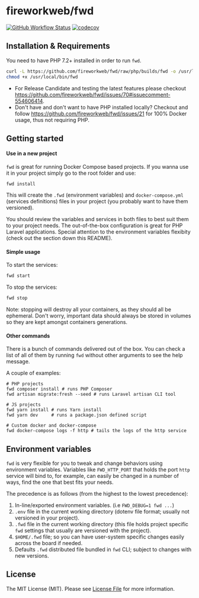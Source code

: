 # fireworkweb/fwd

[![GitHub Workflow Status](https://img.shields.io/github/workflow/status/fireworkweb/fwd/lint-test?label=build)](https://github.com/fireworkweb/fwd/actions)
[![codecov](https://codecov.io/gh/fireworkweb/fwd/branch/1.0-rc/graph/badge.svg)](https://codecov.io/gh/fireworkweb/fwd)

## Installation & Requirements

You need to have PHP 7.2+ installed in order to run `fwd`.

```bash
curl -L https://github.com/fireworkweb/fwd/raw/php/builds/fwd -o /usr/local/bin/fwd
chmod +x /usr/local/bin/fwd
```

* For Release Candidate and testing the latest features please checkout https://github.com/fireworkweb/fwd/issues/70#issuecomment-554606414.
* Don't have and don't want to have PHP installed locally? Checkout and follow https://github.com/fireworkweb/fwd/issues/21 for 100% Docker usage, thus not requiring PHP.

## Getting started

#### Use in a new project

`fwd` is great for running Docker Compose based projects. If you wanna use it in your project simply go to the root folder and use:

```base
fwd install
```

This will create the `.fwd` (environment variables) and `docker-compose.yml` (services definitions) files in your project (you probably want to have them versioned).

You should review the variables and services in both files to best suit them to your project needs. The out-of-the-box configuration is great for PHP Laravel applications. Special attention to the environment variables flexibity (check out the section down this README).

#### Simple usage

To start the services:

```bash
fwd start
```

To stop the services:
```bash
fwd stop
```

Note: stopping will destroy all your containers, as they should all be ephemeral. Don't worry, important data should always be stored in volumes so they are kept amongst containers generations.

#### Other commands

There is a bunch of commands delivered out of the box. You can check a  list of all of them by running `fwd` without other arguments to see the help message.

A couple of examples:

```
# PHP projects
fwd composer install # runs PHP Composer
fwd artisan migrate:fresh --seed # runs Laravel artisan CLI tool

# JS projects
fwd yarn install # runs Yarn install
fwd yarn dev     # runs a package.json defined script

# Custom docker and docker-compose
fwd docker-compose logs -f http # tails the logs of the http service
```

## Environment variables

`fwd` is very flexible for you to tweak and change behaviors using environment variables. Variables like `FWD_HTTP_PORT` that holds the port `http` service will bind to, for example, can easily be changed in a number of ways, find the one that best fits your needs.

The precedence is as follows (from the highest to the lowest precedence):

1. In-line/exported environment variables. (i.e `FWD_DEBUG=1 fwd ...`)
2. `.env` file in the current working directory (dotenv file format; usually not versioned in your project).
3. `.fwd` file in the current working directory (this file holds project specific `fwd` settings that usually are versioned with the project).
4. `$HOME/.fwd` file; so you can have user-system specific changes easily across the board if needed.
5. Defaults `.fwd` distributed file bundled in `fwd` CLI; subject to changes with new versions.

## License

The MIT License (MIT). Please see [License File](LICENSE.md) for more information.

